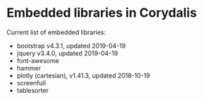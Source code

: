 # Embedded libraries in Corydalis

Current list of embedded libraries:

- bootstrap v4.3.1, updated 2019-04-19
- jquery v3.4.0, updated 2019-04-19
- font-awesome
- hammer
- plotly (cartesian), v1.41.3, updated 2018-10-19
- screenfull
- tablesorter
